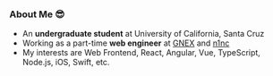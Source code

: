 ### About Me 😎

- An **undergraduate student** at University of California, Santa Cruz
- Working as a part-time **web engineer** at [GNEX](https://github.com/gnexltd) and [n1nc](https://n.inc/)
- My interests are Web Frontend, React, Angular, Vue, TypeScript, Node.js, iOS, Swift, etc.

<!--
**shumbo/shumbo** is a ✨ _special_ ✨ repository because its `README.md` (this file) appears on your GitHub profile.

Here are some ideas to get you started:

- 🔭 I’m currently working on ...
- 🌱 I’m currently learning ...
- 👯 I’m looking to collaborate on ...
- 🤔 I’m looking for help with ...
- 💬 Ask me about ...
- 📫 How to reach me: ...
- 😄 Pronouns: ...
- ⚡ Fun fact: ...
-->
